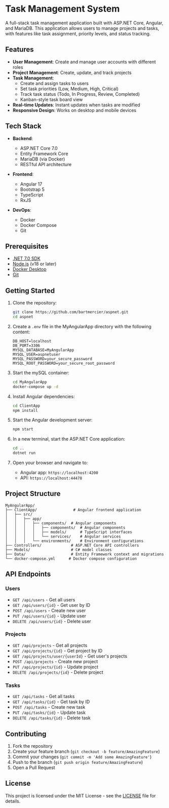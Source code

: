 # Task Management System

A full-stack task management application built with ASP.NET Core, Angular, and MariaDB. This application allows users to manage projects and tasks, with features like task assignment, priority levels, and status tracking.

## Features

- **User Management**: Create and manage user accounts with different roles
- **Project Management**: Create, update, and track projects
- **Task Management**: 
  - Create and assign tasks to users
  - Set task priorities (Low, Medium, High, Critical)
  - Track task status (Todo, In Progress, Review, Completed)
  - Kanban-style task board view
- **Real-time Updates**: Instant updates when tasks are modified
- **Responsive Design**: Works on desktop and mobile devices

## Tech Stack

- **Backend**:
  - ASP.NET Core 7.0
  - Entity Framework Core
  - MariaDB (via Docker)
  - RESTful API architecture

- **Frontend**:
  - Angular 17
  - Bootstrap 5
  - TypeScript
  - RxJS

- **DevOps**:
  - Docker
  - Docker Compose
  - Git

## Prerequisites

- [.NET 7.0 SDK](https://dotnet.microsoft.com/download)
- [Node.js](https://nodejs.org/) (v18 or later)
- [Docker Desktop](https://www.docker.com/products/docker-desktop)
- [Git](https://git-scm.com/)

## Getting Started

1. Clone the repository:
   ```bash
   git clone https://github.com/bartmercier/aspnet.git
   cd aspnet
   ```

2. Create a `.env` file in the MyAngularApp directory with the following content:
   ```
   DB_HOST=localhost
   DB_PORT=3306
   MYSQL_DATABASE=MyAngularApp
   MYSQL_USER=aspnetuser
   MYSQL_PASSWORD=your_secure_password
   MYSQL_ROOT_PASSWORD=your_secure_root_password
   ```

3. Start the mySQL container:
   ```bash
   cd MyAngularApp
   docker-compose up -d
   ```

4. Install Angular dependencies:
   ```bash
   cd ClientApp
   npm install
   ```

5. Start the Angular development server:
   ```bash
   npm start
   ```

6. In a new terminal, start the ASP.NET Core application:
   ```bash
   cd ..
   dotnet run
   ```

7. Open your browser and navigate to:
   - Angular app: `https://localhost:4200`
   - API: `https://localhost:44478`

## Project Structure

```
MyAngularApp/
├── ClientApp/                # Angular frontend application
│   ├── src/
│   │   ├── app/
│   │   │   ├── components/  # Angular components
│   │   │   │   ├── components/  # Angular components
│   │   │   │   ├── models/      # TypeScript interfaces
│   │   │   │   └── services/    # Angular services
│   │   │   └── environments/    # Environment configurations
├── Controllers/             # ASP.NET Core API controllers
├── Models/                  # C# model classes
├── Data/                    # Entity Framework context and migrations
└── docker-compose.yml      # Docker compose configuration
```

## API Endpoints

### Users
- `GET /api/users` - Get all users
- `GET /api/users/{id}` - Get user by ID
- `POST /api/users` - Create new user
- `PUT /api/users/{id}` - Update user
- `DELETE /api/users/{id}` - Delete user

### Projects
- `GET /api/projects` - Get all projects
- `GET /api/projects/{id}` - Get project by ID
- `GET /api/projects/user/{userId}` - Get user's projects
- `POST /api/projects` - Create new project
- `PUT /api/projects/{id}` - Update project
- `DELETE /api/projects/{id}` - Delete project

### Tasks
- `GET /api/tasks` - Get all tasks
- `GET /api/tasks/{id}` - Get task by ID
- `POST /api/tasks` - Create new task
- `PUT /api/tasks/{id}` - Update task
- `DELETE /api/tasks/{id}` - Delete task

## Contributing

1. Fork the repository
2. Create your feature branch (`git checkout -b feature/AmazingFeature`)
3. Commit your changes (`git commit -m 'Add some AmazingFeature'`)
4. Push to the branch (`git push origin feature/AmazingFeature`)
5. Open a Pull Request

## License

This project is licensed under the MIT License - see the [LICENSE](LICENSE) file for details. 
